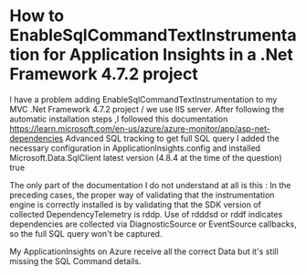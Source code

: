 
# How to EnableSqlCommandTextInstrumentation for Application Insights in a .Net Framework 4.7.2 project

I have a problem adding EnableSqlCommandTextInstrumentation to my MVC .Net Framework 4.7.2 project / we use IIS server.
After following the automatic installation steps ,I followed this documentation
https://learn.microsoft.com/en-us/azure/azure-monitor/app/asp-net-dependencies
Advanced SQL tracking to get full SQL query
I added the necessary configuration in ApplicationInsights.config and installed Microsoft.Data.SqlClient latest version (4.8.4 at the time of the question)
  <TelemetryModules>
    <Add Type="Microsoft.ApplicationInsights.DependencyCollector.DependencyTrackingTelemetryModule, Microsoft.AI.DependencyCollector">
        <EnableSqlCommandTextInstrumentation>true</EnableSqlCommandTextInstrumentation>

The only part of the documentation I do not understand at all is this :
In the preceding cases, the proper way of validating that the instrumentation engine is correctly installed is by validating that the SDK version of collected DependencyTelemetry is rddp. Use of rdddsd or rddf indicates dependencies are collected via DiagnosticSource or EventSource callbacks, so the full SQL query won't be captured.

My ApplicationInsights on Azure receive all the correct Data but it's still missing the SQL Command details.

        